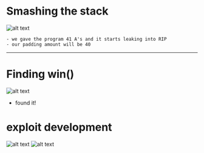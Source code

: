# Smashing the stack

![alt text](https://i.imgur.com/ZQH94Ik.png)

	- we gave the program 41 A's and it starts leaking into RIP
	- our padding amount will be 40
---

# Finding win()

![alt text](https://i.imgur.com/wFfRS7A.png)

- found it!

# exploit development

![alt text](https://i.imgur.com/qFKvUj1.png)
![alt text](https://i.imgur.com/UKcZlxj.png)
